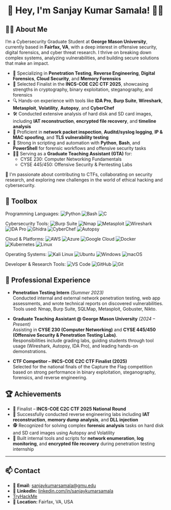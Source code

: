  <h1 align="center">👋 Hey, I'm Sanjay Kumar Samala! 🧑‍💻</h1>


## 👨‍💻 About Me

I’m a Cybersecurity Graduate Student at **George Mason University**, currently based in **Fairfax, VA**, with a deep interest in offensive security, digital forensics, and cyber threat research. I thrive on breaking down complex systems, analyzing vulnerabilities, and building secure solutions that make an impact.

- 🔐 Specializing in **Penetration Testing**, **Reverse Engineering**, **Digital Forensics**, **Cloud Security**, and **Memory Forensics**
- 🧠 Selected Finalist in the **INCS-COE C2C CTF 2025**, showcasing strengths in cryptography, binary exploitation, steganography, and forensics
- 🔍 Hands-on experience with tools like **IDA Pro**, **Burp Suite**, **Wireshark**, **Metasploit**, **Volatility**, **Autopsy**, and **CyberChef**
- 🛠️ Conducted extensive analysis of hard disk and SD card images, including **IAT reconstruction**, **encrypted file recovery**, and **timeline analysis**
- 📡 Proficient in **network packet inspection**, **Auditd/syslog logging**, **IP & MAC spoofing**, and **TLS vulnerability testing**
- 🎯 Strong in scripting and automation with **Python**, **Bash**, and **PowerShell** for forensic workflows and offensive security tasks
- 🧑‍🏫 Serving as a **Graduate Teaching Assistant (GTA)** for:
  - CYSE 230: Computer Networking Fundamentals
  - CYSE 445/450: Offensive Security & Pentesting Labs

🚀 I'm passionate about contributing to CTFs, collaborating on security research, and exploring new challenges in the world of ethical hacking and cybersecurity.

  

## 🧰 Toolbox

Programming Languages: ![Python](https://img.shields.io/badge/Python-3776AB?style=flat-square&logo=python&logoColor=white) ![Bash](https://img.shields.io/badge/Bash-4EAA25?style=flat-square&logo=gnubash&logoColor=white) ![C](https://img.shields.io/badge/C-00599C?style=flat-square&logo=c&logoColor=white)

Cybersecurity Tools: ![Burp Suite](https://img.shields.io/badge/Burp%20Suite-ff6610?style=flat-square&logo=burpsuite&logoColor=white) ![Nmap](https://img.shields.io/badge/Nmap-00488C?style=flat-square) ![Metasploit](https://img.shields.io/badge/Metasploit-3B4F91?style=flat-square) ![Wireshark](https://img.shields.io/badge/Wireshark-00629b?style=flat-square&logo=wireshark&logoColor=white) ![IDA Pro](https://img.shields.io/badge/IDA%20Pro-333333?style=flat-square) ![Ghidra](https://img.shields.io/badge/Ghidra-B31B1B?style=flat-square) ![CyberChef](https://img.shields.io/badge/CyberChef-6ecf0e?style=flat-square) ![Autopsy](https://img.shields.io/badge/Autopsy-1D76DB?style=flat-square)

Cloud & Platforms: ![AWS](https://img.shields.io/badge/AWS-232f3e?style=flat-square&logo=amazonaws&logoColor=white) ![Azure](https://img.shields.io/badge/Azure-0078D4?style=flat-square&logo=microsoftazure&logoColor=white) ![Google Cloud](https://img.shields.io/badge/Google%20Cloud-4285F4?style=flat-square&logo=googlecloud&logoColor=white) ![Docker](https://img.shields.io/badge/Docker-2496ED?style=flat-square&logo=docker&logoColor=white) ![Kubernetes](https://img.shields.io/badge/Kubernetes-326CE5?style=flat-square&logo=kubernetes&logoColor=white) ![Linux](https://img.shields.io/badge/Linux-FCC624?style=flat-square&logo=linux&logoColor=black)

Operating Systems: ![Kali Linux](https://img.shields.io/badge/Kali%20Linux-557C94?style=flat-square&logo=kalilinux&logoColor=white) ![Ubuntu](https://img.shields.io/badge/Ubuntu-E95420?style=flat-square&logo=ubuntu&logoColor=white) ![Windows](https://img.shields.io/badge/Windows-0078D6?style=flat-square&logo=windows&logoColor=white) ![macOS](https://img.shields.io/badge/macOS-000000?style=flat-square&logo=apple&logoColor=white)

Developer & Research Tools: ![VS Code](https://img.shields.io/badge/VS%20Code-007ACC?style=flat-square&logo=visualstudiocode&logoColor=white) ![GitHub](https://img.shields.io/badge/GitHub-181717?style=flat-square&logo=github&logoColor=white) ![Git](https://img.shields.io/badge/Git-F05032?style=flat-square&logo=git&logoColor=white)


## 💼 Professional Experience


- **Penetration Testing Intern** *(Summer 2023)*  
  Conducted internal and external network penetration testing, web app assessments, and wrote technical reports on discovered vulnerabilities.  
  Tools used: Nmap, Burp Suite, SQLMap, Metasploit, Gobuster, Nikto.

- **Graduate Teaching Assistant @ George Mason University** *(2024 – Present)*  
  Assisting in **CYSE 230 (Computer Networking)** and **CYSE 445/450 (Offensive Security & Penetration Testing Labs)**.  
  Responsibilities include grading labs, guiding students through tool usage (Wireshark, Autopsy, IDA Pro), and leading hands-on demonstrations.

- **CTF Competitor – INCS-COE C2C CTF Finalist (2025)**  
  Selected for the national finals of the Capture the Flag competition based on strong performance in binary exploitation, steganography, forensics, and reverse engineering.


## 🏆 Achievements

- 🧠 Finalist – **INCS-COE C2C CTF 2025 National Round**
- 🧪 Successfully conducted reverse engineering labs including **IAT reconstruction**, **memory dump analysis**, and **DLL injection**
- 🕵️ Recognized for solving complex **forensic analysis** tasks on hard disk and SD card images using Autopsy and Volatility
- 🧰 Built internal tools and scripts for **network enumeration**, **log monitoring**, and **encrypted file recovery** during penetration testing internship

---

## 📫 Contact

- 📧 **Email:** [sanjaykumarsamala@gmu.edu](mailto:sanjaykumarsamala@gmu.edu)
- 💼 **LinkedIn:** [linkedin.com/in/sanjaykumarsamala](https://linkedin.com/in/sanjaykumarsamala)
- [TryHackMe](https://tryhackme.com/p/sanju.samala) 
- 📍 **Location:** Fairfax, VA, USA

